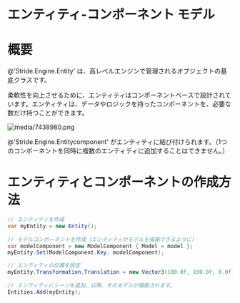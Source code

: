 # エンティティ-コンポーネント モデル
<!--
# Entity-Component Model
-->

<div class="doc-incomplete"/>

# 概要
<!--
# Overview
-->

@'Stride.Engine.Entity' は、高レベルエンジンで管理されるオブジェクトの基底クラスです。
<!--
@'Stride.Engine.Entity' is the base class for objects that are managed by the high-level engine.
-->

柔軟性を向上させるために、エンティティはコンポーネントベースで設計されています。エンティティは、データやロジックを持ったコンポーネントを、必要な数だけ持つことができます。
<!--
To improve flexibility, entity are component-based: they can contains as many components as required, containing data and/or logic.
-->

![media/7438980.png](media/7438980.png) 

@'Stride.Engine.Entitycomponent' がエンティティに結び付けられます。（1つのコンポーネントを同時に複数のエンティティに追加することはできません。）
<!--
A @'Stride.Engine.Entitycomponent' is tied to its entity (that is, one component can't be added to two entities at the same time).
-->

# エンティティとコンポーネントの作成方法
<!--
# How to create an entity and some components
-->

```cs
// エンティティを作成
var myEntity = new Entity();
 
// モデルコンポーネントを作成（エンティティがモデルを描画できるように）
var modelComponent = new ModelComponent { Model = model };
myEntity.Set(ModelComponent.Key, modelComponent);

// エンティティの位置を設定
myEntity.Transformation.Translation = new Vector3(100.0f, 100.0f, 0.0f);
 
// エンティティにシーンを追加。以降、そのモデルが描画されます。
Entities.Add(myEntity);
```

<!--
```cs
// Create entity
var myEntity = new Entity();
 
// Create a model component (so that model is rendered)
var modelComponent = new ModelComponent { Model = model };
myEntity.Set(ModelComponent.Key, modelComponent);

// Set entity position
myEntity.Transformation.Translation = new Vector3(100.0f, 100.0f, 0.0f);
 
// Add entity to scene; from now on its model will be rendered
Entities.Add(myEntity);
```
-->
